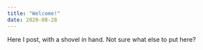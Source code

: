 ```yaml
---
title: "Welcome!"
date: 2020-08-28
---
```


Here I post, with a shovel in hand.
Not sure what else to put here?



